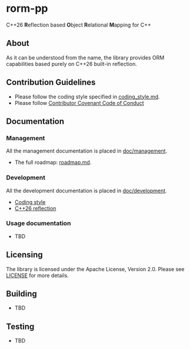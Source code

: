 # rorm-pp
C++26 **R**eflection based **O**bject **R**elational **M**apping for C++

## About
As it can be understood from the name, the library provides ORM capabilities based purely on C++26 built-in reflection.


## Contribution Guidelines
- Please follow the coding style specified in [coding_style.md](./doc/development/coding_style.md).
- Please follow [Contributor Covenant Code of Conduct](https://www.contributor-covenant.org/version/2/1/code_of_conduct/)


## Documentation
### Management
All the management documentation is placed in [doc/management](./doc/management).
- The full roadmap: [roadmap.md](./doc/management/roadmap.md).

### Development
All the development documentation is placed in [doc/development](./doc/development).
- [Coding style](./doc/development/coding_style.md)
- [C++26 reflection](./doc/development/cpp_reflection.md)

### Usage documentation
- TBD


## Licensing
The library is licensed under the Apache License, Version 2.0. Please see [LICENSE](./LICENSE) for more details.


## Building
- TBD


## Testing
- TBD
